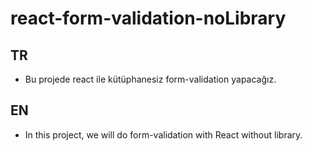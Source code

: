 # react-form-validation-noLibrary

## TR

- Bu projede react ile kütüphanesiz form-validation yapacağız.

## EN

- In this project, we will do form-validation with React without library.
